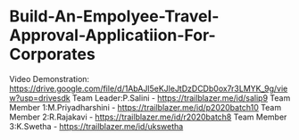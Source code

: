 # Build-An-Empolyee-Travel-Approval-Applicatiion-For-Corporates

Video Demonstration: https://drive.google.com/file/d/1AbAJl5eKJleJtDzDCDb0ox7r3LMYK_9g/view?usp=drivesdk
Team Leader:P.Salini - https://trailblazer.me/id/salip9
Team Member 1:M.Priyadharshini - https://trailblazer.me/id/p2020batch10
Team Member 2:R.Rajakavi - https://trailblazer.me/id/r2020batch8
Team Member 3:K.Swetha - https://trailblazer.me/id/ukswetha
